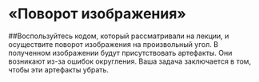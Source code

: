 # «Поворот изображения»

##Воспользуйтесь кодом, который рассматривали на лекции, и осуществите поворот изображения на произвольный угол. 
В полученном изображении будут присутствовать артефакты. Они возникают из-за ошибок округления.
Ваша задача заключается в том, чтобы эти артефакты убрать.




